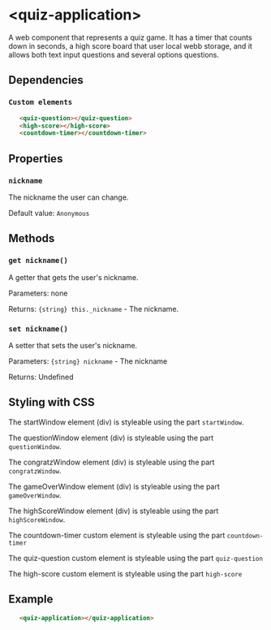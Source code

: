 # &lt;quiz-application&gt;
A web component that represents a quiz game. It has a timer that counts down in seconds, a high score board that user local webb storage, and it allows both text input questions and several options questions.

## Dependencies

### `Custom elements`
```html
   <quiz-question></quiz-question>
   <high-score></high-score>
   <countdown-timer></countdown-timer>
```
## Properties

### `nickname`
The nickname the user can change.

Default value: `Anonymous`

## Methods

### `get nickname()`
A getter that gets the user's nickname.

Parameters: none

Returns: `{string} this._nickname` - The nickname.

### `set nickname()`
A setter that sets the user's nickname.

Parameters: `{string} nickname` - The nickname

Returns: Undefined

## Styling with CSS

The startWindow element (div) is styleable using the part `startWindow`.

The questionWindow element (div) is styleable using the part `questionWindow`.

The congratzWindow element (div) is styleable using the part `congratzWindow`.

The gameOverWindow element (div) is styleable using the part `gameOverWindow`.

The highScoreWindow element (div) is styleable using the part `highScoreWindow`.

The countdown-timer custom element is styleable using the part `countdown-timer`

The quiz-question custom element is styleable using the part `quiz-question`

The high-score custom element is styleable using the part `high-score`

## Example
```html
   <quiz-application></quiz-application>
```
